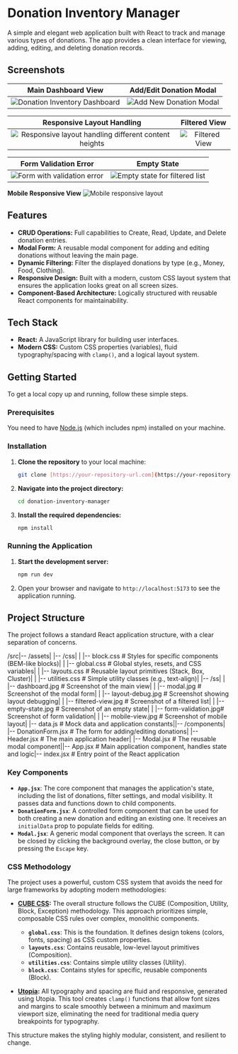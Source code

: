 # Donation Inventory Manager

A simple and elegant web application built with React to track and manage various types of donations. The app provides a clean interface for viewing, adding, editing, and deleting donation records.

## Screenshots

| Main Dashboard View | Add/Edit Donation Modal |
| :---: | :---: |
| ![Donation Inventory Dashboard](assets/ss/dashboard.jpg) | ![Add New Donation Modal](assets/ss/modal.jpg) |

| Responsive Layout Handling | Filtered View |
| :---: | :---: |
| ![Responsive layout handling different content heights](assets/ss/layout-debug.jpg) | ![Filtered View](assets/ss/filtered-view.jpg) |

| Form Validation Error | Empty State |
| :---: | :---: |
| ![Form with validation error](assets/ss/form-validation.jpg) | ![Empty state for filtered list](assets/ss/empty-state.jpg) |

**Mobile Responsive View**
![Mobile responsive layout](assets/ss/mobile-view.jpg)


## Features

-   **CRUD Operations:** Full capabilities to Create, Read, Update, and Delete donation entries.
-   **Modal Form:** A reusable modal component for adding and editing donations without leaving the main page.
-   **Dynamic Filtering:** Filter the displayed donations by type (e.g., Money, Food, Clothing).
-   **Responsive Design:** Built with a modern, custom CSS layout system that ensures the application looks great on all screen sizes.
-   **Component-Based Architecture:** Logically structured with reusable React components for maintainability.

## Tech Stack

-   **React:** A JavaScript library for building user interfaces.
-   **Modern CSS:** Custom CSS properties (variables), fluid typography/spacing with `clamp()`, and a logical layout system.

## Getting Started

To get a local copy up and running, follow these simple steps.

### Prerequisites

You need to have [Node.js](https://nodejs.org/) (which includes npm) installed on your machine.

### Installation

1.  **Clone the repository** to your local machine:
    ```sh
    git clone [https://your-repository-url.com](https://your-repository-url.com)
    ```
2.  **Navigate into the project directory:**
    ```sh
    cd donation-inventory-manager
    ```
3.  **Install the required dependencies:**
    ```sh
    npm install
    ```

### Running the Application

1.  **Start the development server:**
    ```sh
    npm run dev
    ```
2.  Open your browser and navigate to `http://localhost:5173` to see the application running.

## Project Structure

The project follows a standard React application structure, with a clear separation of concerns.

/src|-- /assets|   |-- /css|   |   |-- block.css      # Styles for specific components (BEM-like blocks)|   |   |-- global.css     # Global styles, resets, and CSS variables|   |   |-- layouts.css    # Reusable layout primitives (Stack, Box, Cluster)|   |   |-- utilities.css  # Simple utility classes (e.g., text-align)|   |-- /ss|   |   |-- dashboard.jpg      # Screenshot of the main view|   |   |-- modal.jpg          # Screenshot of the modal form|   |   |-- layout-debug.jpg   # Screenshot showing layout debugging|   |   |-- filtered-view.jpg  # Screenshot of a filtered list|   |   |-- empty-state.jpg    # Screenshot of an empty state|   |   |-- form-validation.jpg# Screenshot of form validation|   |   |-- mobile-view.jpg    # Screenshot of mobile layout|   |-- data.js              # Mock data and application constants||-- /components|   |-- DonationForm.jsx     # The form for adding/editing donations|   |-- Header.jsx           # The main application header|   |-- Modal.jsx            # The reusable modal component||-- App.jsx                  # Main application component, handles state and logic|-- index.jsx                # Entry point of the React application
### Key Components

-   **`App.jsx`**: The core component that manages the application's state, including the list of donations, filter settings, and modal visibility. It passes data and functions down to child components.
-   **`DonationForm.jsx`**: A controlled form component that can be used for both creating a new donation and editing an existing one. It receives an `initialData` prop to populate fields for editing.
-   **`Modal.jsx`**: A generic modal component that overlays the screen. It can be closed by clicking the background overlay, the close button, or by pressing the `Escape` key.

### CSS Methodology

The project uses a powerful, custom CSS system that avoids the need for large frameworks by adopting modern methodologies:

-   **[CUBE CSS](https://cube.fyi/):** The overall structure follows the CUBE (Composition, Utility, Block, Exception) methodology. This approach prioritizes simple, composable CSS rules over complex, monolithic components.
    -   **`global.css`**: This is the foundation. It defines design tokens (colors, fonts, spacing) as CSS custom properties.
    -   **`layouts.css`**: Contains reusable, low-level layout primitives (Composition).
    -   **`utilities.css`**: Contains simple utility classes (Utility).
    -   **`block.css`**: Contains styles for specific, reusable components (Block).

-   **[Utopia](https://utopia.fyi/):** All typography and spacing are fluid and responsive, generated using Utopia. This tool creates `clamp()` functions that allow font sizes and margins to scale smoothly between a minimum and maximum viewport size, eliminating the need for traditional media query breakpoints for typography.

This structure makes the styling highly modular, consistent, and resilient to change.
